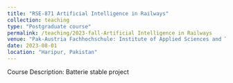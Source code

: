 ```yaml
---
title: "RSE-871 Artificial Intelligence in Railways"
collection: teaching
type: "Postgraduate course"
permalink: /teaching/2023-fall-Artificial Intelligence in Railways
venue: "Pak-Austria Fachhochschule: Institute of Applied Sciences and Technology, Sino-Pak Center for Artificial Intelligence"
date: 2023-08-01
location: "Haripur, Pakistan"
---
```


Course Description:
Batterie stable project